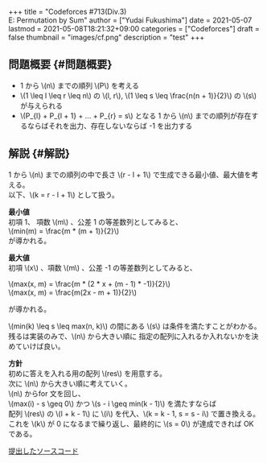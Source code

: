 +++
title = "Codeforces #713(Div.3) <br> E: Permutation by Sum"
author = ["Yudai Fukushima"]
date = 2021-05-07
lastmod = 2021-05-08T18:21:32+09:00
categories = ["Codeforces"]
draft = false
thumbnail = "images/cf.png"
description = "test"
+++

## 問題概要 {#問題概要}

-   1 から \\(n\\) までの順列 \\(P\\) を考える
-   \\(1 \leq l \leq r \leq n\\) の \\(l, r\\), \\(1 \leq s \leq \frac{n(n + 1)}{2}\\) の \\(s\\) が与えられる
-   \\(P\_{l} + P\_{l + 1} + ... + P\_{r} = s\\) となる 1 から \\(n\\) までの順列が存在するならばそれを出力、存在しないならば -1 を出力する


## 解説 {#解説}

1 から \\(n\\) までの順列の中で長さ \\(r - l + 1\\) で生成できる最小値、最大値を考える。  
以下、\\(k = r - l + 1\\) として扱う。  

**最小値**    
初項 1、 項数 \\(m\\) 、公差 1 の等差数列としてみると、  
\\(min(m) = \frac{m \* (m + 1)}{2}\\)  
が導かれる。  

**最大値**    
初項 \\(x\\) 、項数 \\(m\\) 、公差 -1 の等差数列としてみると、  

\\(max(x, m) = \frac{m \* (2 \* x + (m - 1) \* -1)}{2}\\)    
\\(max(x, m) = \frac{m(2x - m + 1)}{2}\\)  

が導かれる。  

\\(min(k) \leq s \leq max(n, k)\\) の間にある \\(s\\) は条件を満たすことがわかる。  
残るは実装のみで、\\(n\\) から大きい順に 指定の配列に入れるか入れないかを決めていけば良い。  

**方針**  
初めに答えを入れる用の配列 \\(res\\) を用意する。  
次に \\(n\\) から大きい順に考えていく。  
\\(n\\) からfor 文を回し、  
\\(max(i) - s \geq 0\\) かつ \\(s - i \geq min(k - 1)\\) を満たすならば  
配列 \\(res\\) の \\(l + k - 1\\) に \\(i\\) を代入、\\(k = k - 1, s = s - i\\) で置き換える。  
これを \\(k\\) が 0 になるまで繰り返し、最終的に \\(s = 0\\) が達成できれば OK である。  

[提出したソースコード](https://codeforces.com/contest/1512/submission/115426822)
